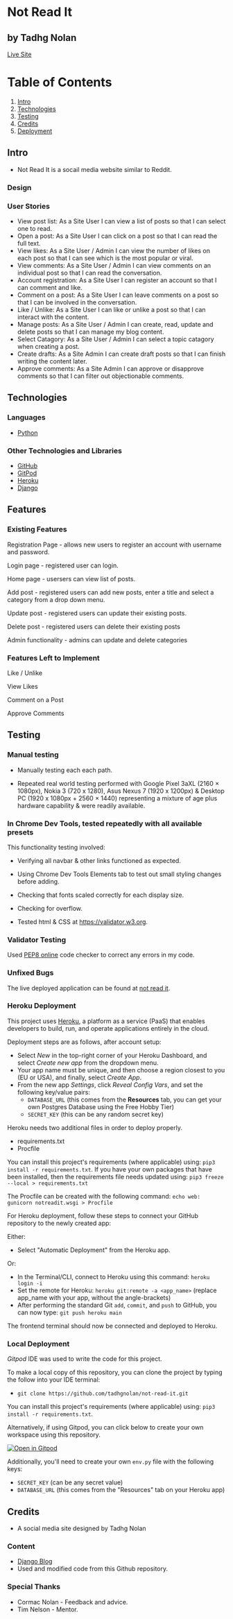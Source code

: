 # Not Read It
## by Tadhg Nolan

[Live Site]()

# Table of Contents
1. [Intro](#intro)
2. [Technologies](#technologies)
3. [Testing](#testing)
4. [Credits](#credits)
5. [Deployment](deployment)

## Intro

 - Not Read It is a socail media website similar to Reddit.  

### Design



### User Stories

- View post list: As a Site User I can view a list of posts so that I can select one to read.
- Open a post: As a Site User I can click on a post so that I can read the full text.
- View likes: As a Site User / Admin I can view the number of likes on each post so that I can see which is the most popular or viral.
- View comments: As a Site User / Admin I can view comments on an individual post so that I can read the conversation.
- Account registration: As a Site User I can register an account so that I can comment and like.
- Comment on a post: As a Site User I can leave comments on a post so that I can be involved in the conversation.
- Like / Unlike: As a Site User I can like or unlike a post so that I can interact with the content.
- Manage posts: As a Site User / Admin I can create, read, update and delete posts so that I can manage my blog content.
- Select Catagory: As a Site User / Admin I can select a topic catagory when creating a post.
- Create drafts: As a Site Admin I can create draft posts so that I can finish writing the content later.
- Approve comments: As a Site Admin I can approve or disapprove comments so that I can filter out objectionable comments.

## Technologies

### Languages

- [Python](https://www.python.org/about/)

### Other Technologies and Libraries 

- [GitHub](https://github.com/)
- [GitPod](https://www.gitpod.io/about/)
- [Heroku](https://heroku.com)
- [Django](https://www.djangoproject.com/)

## Features 

### Existing Features

Registration Page - allows new users to register an account with username and password.

Login page - registered user can login.

Home page - usersers can view list of posts. 

Add post - registered users can add new posts, enter a title and select a category from a drop down menu.

Update post - registered users can update their existing posts.

Delete post - registered users can delete their existing posts

Admin functionality - admins can update and delete categories

### Features Left to Implement

Like / Unlike

View Likes

Comment on a Post

Approve Comments

## Testing

### Manual testing

- Manually testing each each path. 

- Repeated real world testing performed with Google Pixel 3aXL (2160 × 1080px), Nokia 3 (720 x 1280), Asus Nexus 7 (1920 x 1200px) & Desktop PC (1920 x 1080px + 2560 × 1440) representing a mixture of age plus hardware capability & were readily available.

### In Chrome Dev Tools, tested repeatedly with all available presets

This functionality testing involved:

- Verifying all navbar & other links functioned as expected.

- Using Chrome Dev Tools Elements tab to test out small styling changes before adding.

- Checking that fonts scaled correctly for each display size.

- Checking for overflow.

- Tested html & CSS at https://validator.w3.org.

### Validator Testing 

Used [PEP8 online](http://pep8online.com/) code checker to correct any errors in my code. 

### Unfixed Bugs


The live deployed application can be found at [not read it](https://not-read-it.herokuapp.com/).

### Heroku Deployment

This project uses [Heroku](https://www.heroku.com), a platform as a service (PaaS) that enables developers to build, run, and operate applications entirely in the cloud.

Deployment steps are as follows, after account setup:

- Select *New* in the top-right corner of your Heroku Dashboard, and select *Create new app* from the dropdown menu.
- Your app name must be unique, and then choose a region closest to you (EU or USA), and finally, select *Create App*.
- From the new app *Settings*, click *Reveal Config Vars*, and set the following key/value pairs:
  - `DATABASE_URL` (this comes from the **Resources** tab, you can get your own Postgres Database using the Free Hobby Tier)
  - `SECRET_KEY` (this can be any random secret key)

Heroku needs two additional files in order to deploy properly.
- requirements.txt
- Procfile

You can install this project's requirements (where applicable) using: `pip3 install -r requirements.txt`. If you have your own packages that have been installed, then the requirements file needs updated using: `pip3 freeze --local > requirements.txt`

The Procfile can be created with the following command: `echo web: gunicorn notreadit.wsgi > Procfile`

For Heroku deployment, follow these steps to connect your GitHub repository to the newly created app:

Either:
- Select "Automatic Deployment" from the Heroku app.

Or:
- In the Terminal/CLI, connect to Heroku using this command: `heroku login -i`
- Set the remote for Heroku: `heroku git:remote -a <app_name>` (replace app_name with your app, without the angle-brackets)
- After performing the standard Git `add`, `commit`, and `push` to GitHub, you can now type: `git push heroku main`

The frontend terminal should now be connected and deployed to Heroku.

### Local Deployment

*Gitpod* IDE was used to write the code for this project.

To make a local copy of this repository, you can clone the project by typing the follow into your IDE terminal:
- `git clone https://github.com/tadhgnolan/not-read-it.git`

You can install this project's requirements (where applicable) using: `pip3 install -r requirements.txt`.

Alternatively, if using Gitpod, you can click below to create your own workspace using this repository.

[![Open in Gitpod](https://gitpod.io/button/open-in-gitpod.svg)](https://gitpod.io/#https://github.com/tadhgnolan/not-read-it)

Additionally, you'll need to create your own `env.py` file with the following keys:

- `SECRET_KEY` (can be any secret value)
- `DATABASE_URL` (this comes from the "Resources" tab on your Heroku app)
   
   

## Credits 

 - A social media site designed by Tadhg Nolan
 
### Content 

- [Django Blog](https://github.com/Code-Institute-Solutions/Django3blog/tree/master/12_final_deployment)
- Used  and modified code from this Github repository.

### Special Thanks

- Cormac Nolan - Feedback and advice.
- Tim Nelson - Mentor.